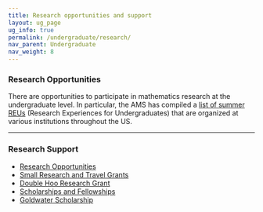 ```yaml
---
title: Research opportunities and support
layout: ug_page
ug_info: true
permalink: /undergraduate/research/
nav_parent: Undergraduate
nav_weight: 8
---
```

<h3>Research Opportunities</h3>

<p>There are opportunities to participate in mathematics research&nbsp;at the undergraduate level. In particular, the AMS has compiled a <a href="http://www.ams.org/employment/reu.html">list of summer REUs</a> (Research Experiences for Undergraduates) that are organized at various institutions throughout the US.</p>

---

<h3>Research Support</h3>

<ul>
	<li><a href="http://www.virginia.edu/cue/research_opportunities.php">Research Opportunities</a></li>
	<li><a href="http://www.virginia.edu/cue/research_opportunities.php">Small Research and Travel Grants</a></li>
	<li><a href="http://www.virginia.edu/cue/research_opportunities.php">Double Hoo Research Grant</a></li>
	<li><a href="http://www.virginia.edu/cue/scholarships.php">Scholarships and Fellowships</a></li>
	<li><a href="http://www.virginia.edu/cue/scholarships.php?go=17">Goldwater Scholarship</a></li>
</ul>
